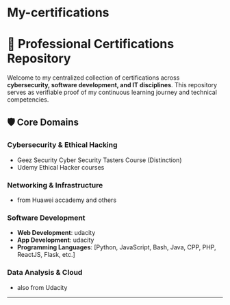 # My-certifications

# 📜 Professional Certifications Repository

Welcome to my centralized collection of certifications across **cybersecurity, software development, and IT disciplines**. This repository serves as verifiable proof of my continuous learning journey and technical competencies.

## 🛡️ Core Domains

### **Cybersecurity & Ethical Hacking**
- Geez Security Cyber Security Tasters Course (Distinction)  
- Udemy Ethical Hacker courses

### **Networking & Infrastructure**
- from Huawei accademy and others

### **Software Development**
- **Web Development**: udacity 
- **App Development**: udacity  
- **Programming Languages**: [Python, JavaScript, Bash, Java, CPP, PHP, ReactJS, Flask, etc.]  

### **Data Analysis & Cloud**
- also from Udacity

---
